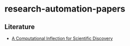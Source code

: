 # research-automation-papers

## Literature


- [A Computational Inflection for Scientific Discovery](https://arxiv.org/abs/2205.02007)
